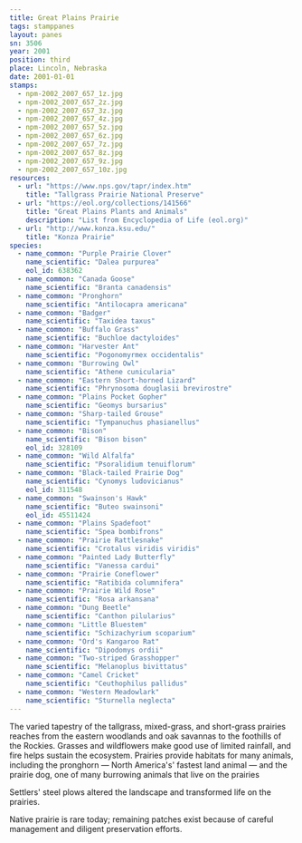 ```yaml
---
title: Great Plains Prairie
tags: stamppanes
layout: panes
sn: 3506
year: 2001
position: third
place: Lincoln, Nebraska
date: 2001-01-01
stamps:
  - npm-2002_2007_657_1z.jpg
  - npm-2002_2007_657_2z.jpg
  - npm-2002_2007_657_3z.jpg
  - npm-2002_2007_657_4z.jpg
  - npm-2002_2007_657_5z.jpg
  - npm-2002_2007_657_6z.jpg
  - npm-2002_2007_657_7z.jpg
  - npm-2002_2007_657_8z.jpg
  - npm-2002_2007_657_9z.jpg
  - npm-2002_2007_657_10z.jpg
resources:
  - url: "https://www.nps.gov/tapr/index.htm"
    title: "Tallgrass Prairie National Preserve"
  - url: "https://eol.org/collections/141566"
    title: "Great Plains Plants and Animals"
    description: "List from Encyclopedia of Life (eol.org)"
  - url: "http://www.konza.ksu.edu/"
    title: "Konza Prairie"
species:
  - name_common: "Purple Prairie Clover"    
    name_scientific: "Dalea purpurea"
    eol_id: 638362
  - name_common: "Canada Goose" 
    name_scientific: "Branta canadensis"
  - name_common: "Pronghorn"
    name_scientific: "Antilocapra americana"
  - name_common: "Badger" 
    name_scientific: "Taxidea taxus"
  - name_common: "Buffalo Grass"  
    name_scientific: "Buchloe dactyloides"
  - name_common: "Harvester Ant"
    name_scientific: "Pogonomyrmex occidentalis"
  - name_common: "Burrowing Owl"
    name_scientific: "Athene cunicularia"
  - name_common: "Eastern Short-horned Lizard"  
    name_scientific: "Phrynosoma douglasii brevirostre"
  - name_common: "Plains Pocket Gopher"
    name_scientific: "Geomys bursarius"
  - name_common: "Sharp-tailed Grouse"
    name_scientific: "Tympanuchus phasianellus"
  - name_common: "Bison"   
    name_scientific: "Bison bison"
    eol_id: 328109
  - name_common: "Wild Alfalfa"
    name_scientific: "Psoralidium tenuiflorum"
  - name_common: "Black-tailed Prairie Dog"
    name_scientific: "Cynomys ludovicianus"
    eol_id: 311548
  - name_common: "Swainson's Hawk"
    name_scientific: "Buteo swainsoni"
    eol_id: 45511424
  - name_common: "Plains Spadefoot"
    name_scientific: "Spea bombifrons"
  - name_common: "Prairie Rattlesnake"
    name_scientific: "Crotalus viridis viridis"
  - name_common: "Painted Lady Butterfly"
    name_scientific: "Vanessa cardui"
  - name_common: "Prairie Coneflower"
    name_scientific: "Ratibida columnifera"
  - name_common: "Prairie Wild Rose"  
    name_scientific: "Rosa arkansana"
  - name_common: "Dung Beetle" 
    name_scientific: "Canthon pilularius"
  - name_common: "Little Bluestem"
    name_scientific: "Schizachyrium scoparium"
  - name_common: "Ord's Kangaroo Rat"
    name_scientific: "Dipodomys ordii"
  - name_common: "Two-striped Grasshopper"
    name_scientific: "Melanoplus bivittatus"
  - name_common: "Camel Cricket"
    name_scientific: "Ceuthophilus pallidus"
  - name_common: "Western Meadowlark"
    name_scientific: "Sturnella neglecta"
---
```

The varied tapestry of the tallgrass, mixed-grass, and short-grass prairies reaches from the eastern woodlands and oak savannas to the foothills of the Rockies. Grasses and wildflowers make good use of limited rainfall, and fire helps sustain the ecosystem. Prairies provide habitats for many animals, including the pronghorn &mdash; North America's' fastest land animal &mdash; and the prairie dog, one of many burrowing animals that live on the prairies

Settlers' steel plows altered the landscape and transformed life on the prairies.

Native prairie is rare today; remaining patches exist because of careful management and diligent preservation efforts.
